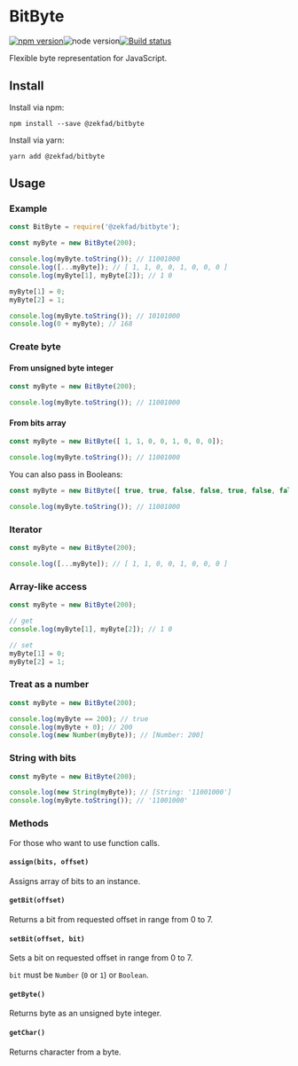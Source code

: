 # BitByte

[![npm version](https://img.shields.io/npm/v/@zekfad/bitbyte?style=for-the-badge)](https://www.npmjs.com/package/@zekfad/bitbyte)![node version](https://img.shields.io/node/v/@zekfad/bitbyte?style=for-the-badge)[![Build status](https://img.shields.io/travis/Zekfad/BitByte?style=for-the-badge)](https://travis-ci.org/github/Zekfad/BitByte)

Flexible byte representation for JavaScript.

## Install

Install via npm:

```
npm install --save @zekfad/bitbyte
```

Install via yarn:

```
yarn add @zekfad/bitbyte
```

## Usage

### Example

```js
const BitByte = require('@zekfad/bitbyte');

const myByte = new BitByte(200);

console.log(myByte.toString()); // 11001000
console.log([...myByte]); // [ 1, 1, 0, 0, 1, 0, 0, 0 ]
console.log(myByte[1], myByte[2]); // 1 0

myByte[1] = 0;
myByte[2] = 1;

console.log(myByte.toString()); // 10101000
console.log(0 + myByte); // 168
```

### Create byte

#### From unsigned byte integer

```js
const myByte = new BitByte(200);

console.log(myByte.toString()); // 11001000
```

#### From bits array

```js
const myByte = new BitByte([ 1, 1, 0, 0, 1, 0, 0, 0]);

console.log(myByte.toString()); // 11001000
```

You can also pass in Booleans:

```js
const myByte = new BitByte([ true, true, false, false, true, false, false, false]);

console.log(myByte.toString()); // 11001000
```

### Iterator
```js
const myByte = new BitByte(200);

console.log([...myByte]); // [ 1, 1, 0, 0, 1, 0, 0, 0 ]
```

### Array-like access
```js
const myByte = new BitByte(200);

// get
console.log(myByte[1], myByte[2]); // 1 0

// set
myByte[1] = 0;
myByte[2] = 1;
```

### Treat as a number

```js
const myByte = new BitByte(200);

console.log(myByte == 200); // true
console.log(myByte + 0); // 200
console.log(new Number(myByte)); // [Number: 200]
```

### String with bits

```js
const myByte = new BitByte(200);

console.log(new String(myByte)); // [String: '11001000']
console.log(myByte.toString()); // '11001000'
```

### Methods

For those who want to use function calls.

#### `assign(bits, offset)`

Assigns array of bits to an instance.

#### `getBit(offset)`

Returns a bit from requested offset in range from 0 to 7.

#### `setBit(offset, bit)`

Sets a bit on requested offset in range from 0 to 7.

`bit` must be `Number` (`0` or `1`) or `Boolean`.

#### `getByte()`

Returns byte as an unsigned byte integer.

#### `getChar()`

Returns character from a byte.
